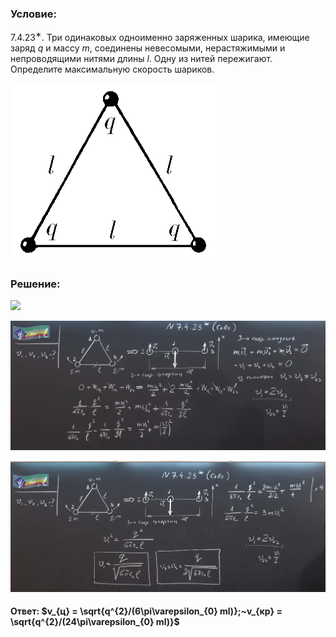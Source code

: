 ###  Условие:

$7.4.23^{∗}.$ Три одинаковых одноименно заряженных шарика, имеющие заряд $q$ и массу $m$, соединены невесомыми, нерастяжимыми и непроводящими нитями длины $l$. Одну из нитей пережигают. Определите максимальную скорость шариков.

![К задаче $7.4.23$|332x285, 35%](../../img/7.4.23/7.4.23.png)

###  Решение:

![](https://www.youtube.com/embed/8d4USUoRWOE)

![|1719x707, 67%](../../img/7.4.23/01.png)

![|1772x736, 67%](../../img/7.4.23/02.png)

#### Ответ: $v_{ц} = \sqrt{q^{2}/(6\pi\varepsilon_{0} ml)};~v_{кр} = \sqrt{q^{2}/(24\pi\varepsilon_{0} ml)}$